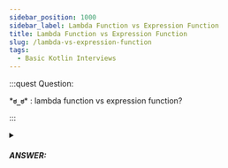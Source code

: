 ```yaml
---
sidebar_position: 1000
sidebar_label: Lambda Function vs Expression Function
title: Lambda Function vs Expression Function
slug: /lambda-vs-expression-function
tags:
  - Basic Kotlin Interviews
---
```


:::quest Question:

\***`ಠ_ಠ`**\* : 
lambda function vs expression function?

:::

<details>
  <summary><h5>ANSWER:</h5></summary>

  \***`◔̯◔`**\* : 
  
A lambda function and an expression function are two different ways of defining a function in Kotlin, and they have some subtle differences. 

1. **A lambda function** is a function that has no name and can be passed as an argument to another function. It is defined using curly braces `{}` and `->`.

 This is a lambda fuunction.

It's equivalent to

```kt
val lambdaFunc: (Int, Int) -> Int = { a, b -> a + b }
```

2. **An expression function** is a named function that has an expression as its body. It is defined using the `fun` keyword, followed by the function name and its parameters.

```kt
fun sum(a: Int, b: Int) = a + b
```


</details>